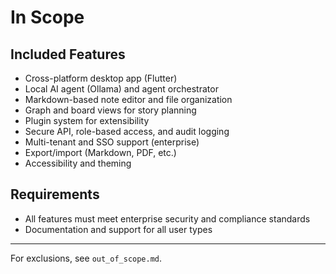 # In Scope

## Included Features
- Cross-platform desktop app (Flutter)
- Local AI agent (Ollama) and agent orchestrator
- Markdown-based note editor and file organization
- Graph and board views for story planning
- Plugin system for extensibility
- Secure API, role-based access, and audit logging
- Multi-tenant and SSO support (enterprise)
- Export/import (Markdown, PDF, etc.)
- Accessibility and theming

## Requirements
- All features must meet enterprise security and compliance standards
- Documentation and support for all user types

---

For exclusions, see `out_of_scope.md`.
